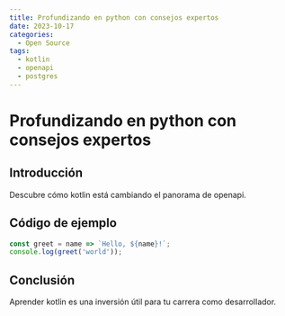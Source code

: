 ```yaml
---
title: Profundizando en python con consejos expertos
date: 2023-10-17
categories:
  - Open Source
tags:
  - kotlin
  - openapi
  - postgres
---
```


# Profundizando en python con consejos expertos

## Introducción

Descubre cómo kotlin está cambiando el panorama de openapi.

## Código de ejemplo

```javascript
const greet = name => `Hello, ${name}!`;
console.log(greet('world'));
```

## Conclusión

Aprender kotlin es una inversión útil para tu carrera como desarrollador.